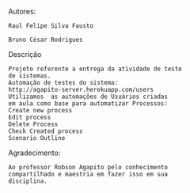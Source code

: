 
Autores:

    Raul Felipe Silva Fausto 

    Bruno César Rodrigues
    
Descrição
    
    Projeto referente a entrega da atividade de teste
    de sistemas. 
    Automação de testes do sistema: 
    http://agapito-server.herokuapp.com/users
    Utilizamos  as automações de Usuários criadas
    em aula como base para automatizar Processos:
    Create new process
    Edit process
    Delete Process
    Check Created process
    Scenario Outline
    
Agradecimento:

    Ao professor Robson Agapito pelo conhecimento 
    compartilhado e maestria em fazer isso em sua 
    disciplina.



